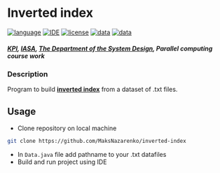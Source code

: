 # Inverted index
[![language](https://img.shields.io/badge/language-Java--1.8-orange)](https://adoptopenjdk.net/?variant=openjdk8&jvmVariant=hotspot)
[![IDE](https://img.shields.io/badge/IDE-IntelliJ%20IDEA-brightgreen)](https://www.jetbrains.com/idea/)
[![license](https://img.shields.io/github/license/MaksNazarenko/inverted-index)](https://github.com/MaksNazarenko/inverted-index/blob/main/LICENSE)
[![data](https://img.shields.io/badge/data-Large%20Movie%20Review%20Dataset-lightgrey)](http://ai.stanford.edu/~amaas/data/sentiment/)
[![data](https://img.shields.io/badge/release-v0.1.0-9cf)](https://github.com/MaksNazarenko/inverted-index/releases)

##### [KPI](https://kpi.ua/en/), [IASA](http://iasa.kpi.ua/), [The Department of the System Design](http://cad.kpi.ua/en), Parallel computing course work

### Description
Program to build [**inverted index**](https://en.wikipedia.org/wiki/Inverted_index) from a dataset of .txt files. 

## Usage
* Clone repository on local machine
```bash
git clone https://github.com/MaksNazarenko/inverted-index
```
* In `Data.java` file add pathname to your .txt datafiles 
* Build and run project using IDE
